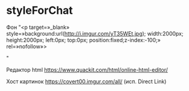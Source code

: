 # styleForChat
Фон 
"<p target=»_blank» style=»background:url(http://i.imgur.com/yT35WEt.jpg); width:2000px; height:2000px; left:0px; top:0px; position:fixed;z-index:-100;» rel=»nofollow»></p>"

Редактор html
https://www.quackit.com/html/online-html-editor/

Хост картинок
https://covert00.imgur.com/all/ (исп. Direct Link)
